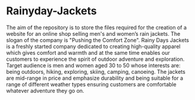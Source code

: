 # Rainyday-Jackets
The aim of the repository is to store the files required for the creation of a website for an online shop selling men's and women’s rain jackets.
The slogan of the company is "Pushing the Comfort Zone".
Rainy Days Jackets is a freshly started company dedicated to creating high-quality apparel which gives comfort and warmth and at the same time enables our customers to experience the spirit of outdoor adventure and exploration.
Target audience is men and women aged 30 to 50 whose interests are: being outdoors, hiking, exploring, skiing, camping, canoeing.
The jackets are mid-range in price and emphasize durability and being suitable for a range of different weather types ensuring customers are comfortable whatever adventure they go on.
